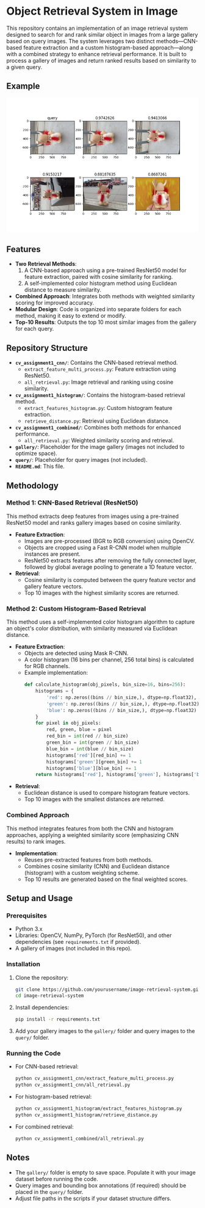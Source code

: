 # Object Retrieval System in Image

This repository contains an implementation of an image retrieval system designed to search for and rank similar object in images from a large gallery based on query images. The system leverages two distinct methods—CNN-based feature extraction and a custom histogram-based approach—along with a combined strategy to enhance retrieval performance. It is built to process a gallery of images and return ranked results based on similarity to a given query.

## Example
![Retrieving an object from other images](images/object_retrieval_example.png)


## Features

- **Two Retrieval Methods**: 
  1. A CNN-based approach using a pre-trained ResNet50 model for feature extraction, paired with cosine similarity for ranking.
  2. A self-implemented color histogram method using Euclidean distance to measure similarity.
- **Combined Approach**: Integrates both methods with weighted similarity scoring for improved accuracy.
- **Modular Design**: Code is organized into separate folders for each method, making it easy to extend or modify.
- **Top-10 Results**: Outputs the top 10 most similar images from the gallery for each query.

## Repository Structure

- **`cv_assignment1_cnn/`**: Contains the CNN-based retrieval method.
  - `extract_feature_multi_process.py`: Feature extraction using ResNet50.
  - `all_retrieval.py`: Image retrieval and ranking using cosine similarity.
- **`cv_assignment1_histogram/`**: Contains the histogram-based retrieval method.
  - `extract_features_histogram.py`: Custom histogram feature extraction.
  - `retrieve_distance.py`: Retrieval using Euclidean distance.
- **`cv_assignment1_combined/`**: Combines both methods for enhanced performance.
  - `all_retrieval.py`: Weighted similarity scoring and retrieval.
- **`gallery/`**: Placeholder for the image gallery (images not included to optimize space).
- **`query/`**: Placeholder for query images (not included).
- **`README.md`**: This file.

## Methodology

### Method 1: CNN-Based Retrieval (ResNet50)
This method extracts deep features from images using a pre-trained ResNet50 model and ranks gallery images based on cosine similarity.

- **Feature Extraction**:
  - Images are pre-processed (BGR to RGB conversion) using OpenCV.
  - Objects are cropped using a Fast R-CNN model when multiple instances are present.
  - ResNet50 extracts features after removing the fully connected layer, followed by global average pooling to generate a 1D feature vector.
- **Retrieval**:
  - Cosine similarity is computed between the query feature vector and gallery feature vectors.
  - Top 10 images with the highest similarity scores are returned.

### Method 2: Custom Histogram-Based Retrieval
This method uses a self-implemented color histogram algorithm to capture an object's color distribution, with similarity measured via Euclidean distance.

- **Feature Extraction**:
  - Objects are detected using Mask R-CNN.
  - A color histogram (16 bins per channel, 256 total bins) is calculated for RGB channels.
  - Example implementation:
    ```python
    def calculate_histogram(obj_pixels, bin_size=16, bins=256):
        histograms = {
            'red': np.zeros((bins // bin_size,), dtype=np.float32),
            'green': np.zeros((bins // bin_size,), dtype=np.float32),
            'blue': np.zeros((bins // bin_size,), dtype=np.float32)
        }
        for pixel in obj_pixels:
            red, green, blue = pixel
            red_bin = int(red // bin_size)
            green_bin = int(green // bin_size)
            blue_bin = int(blue // bin_size)
            histograms['red'][red_bin] += 1
            histograms['green'][green_bin] += 1
            histograms['blue'][blue_bin] += 1
        return histograms['red'], histograms['green'], histograms['blue']
    ```
- **Retrieval**:
  - Euclidean distance is used to compare histogram feature vectors.
  - Top 10 images with the smallest distances are returned.

### Combined Approach
This method integrates features from both the CNN and histogram approaches, applying a weighted similarity score (emphasizing CNN results) to rank images.

- **Implementation**:
  - Reuses pre-extracted features from both methods.
  - Combines cosine similarity (CNN) and Euclidean distance (histogram) with a custom weighting scheme.
  - Top 10 results are generated based on the final weighted scores.

## Setup and Usage

### Prerequisites
- Python 3.x
- Libraries: OpenCV, NumPy, PyTorch (for ResNet50), and other dependencies (see `requirements.txt` if provided).
- A gallery of images (not included in this repo).

### Installation
1. Clone the repository:
   ```bash
   git clone https://github.com/yourusername/image-retrieval-system.git
   cd image-retrieval-system
   ```
2. Install dependencies:
   ```bash
   pip install -r requirements.txt
   ```
3. Add your gallery images to the `gallery/` folder and query images to the `query/` folder.

### Running the Code
- For CNN-based retrieval:
  ```bash
  python cv_assignment1_cnn/extract_feature_multi_process.py
  python cv_assignment1_cnn/all_retrieval.py
  ```
- For histogram-based retrieval:
  ```bash
  python cv_assignment1_histogram/extract_features_histogram.py
  python cv_assignment1_histogram/retrieve_distance.py
  ```
- For combined retrieval:
  ```bash
  python cv_assignment1_combined/all_retrieval.py
  ```

## Notes
- The `gallery/` folder is empty to save space. Populate it with your image dataset before running the code.
- Query images and bounding box annotations (if required) should be placed in the `query/` folder.
- Adjust file paths in the scripts if your dataset structure differs.
